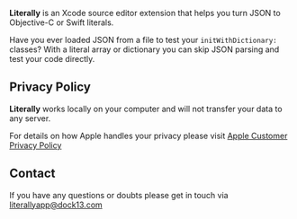 __Literally__ is an Xcode source editor extension that helps you turn JSON to Objective-C or Swift literals. 

Have you ever loaded JSON from a file to test your `initWithDictionary:` classes? With a literal array or dictionary you can skip JSON parsing and test your code directly.

## Privacy Policy

__Literally__ works locally on your computer and will not transfer your data to any server.

For details on how Apple handles your privacy please visit [Apple Customer Privacy Policy](https://www.apple.com/legal/privacy/)


## Contact

If you have any questions or doubts please get in touch via literallyapp@dock13.com
